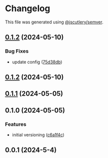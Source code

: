 # Changelog

This file was generated using [@jscutlery/semver](https://github.com/jscutlery/semver).

## [0.1.2](https://github.com/CIRI2-s6/ciri2-app/compare/gateway-0.1.1...gateway-0.1.2) (2024-05-10)


### Bug Fixes

* update config ([75d38db](https://github.com/CIRI2-s6/ciri2-app/commit/75d38db59f583ea3f0f95b0fd5febd412e3d7905))

## [0.1.2](https://github.com/CIRI2-s6/ciri2-app/compare/gateway-0.1.1...gateway-0.1.2) (2024-05-10)

## [0.1.1](https://github.com/CIRI2-s6/ciri2-app/compare/gateway-0.1.0...gateway-0.1.1) (2024-05-05)

## 0.1.0 (2024-05-05)


### Features

* initial versioning ([c6a1f4c](https://github.com/CIRI2-s6/ciri2-app/commit/c6a1f4c65429deab4e2e317c18e97b14ed4622dc))

## 0.0.1 (2024-5-4)
